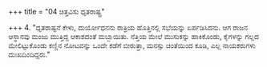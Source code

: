 +++
title = "04 ಚಿತ್ತವಿಸು ಧೃತರಾಷ್ಟ್ರ"

+++
4.  "ಧೃತರಾಷ್ಟನೆ ಕೇಳು, ದುರ್ಯೋಧನನು ರಾತ್ರಿಯ ಹೊತ್ತಿನಲ್ಲಿ ಸಭೆಯನ್ನು ಏರ್ಪಡಿಸಿದನು. ಆಗ ರಾಜನ ಆಸ್ಥಾನವು ಮಂಜು ಮುತ್ತಿದ್ದ ಆಕಾಶದಂತೆ ಮಬ್ಬಾಯಿತು. ನೆತ್ತಿಯ ಮೇಲೆ ಮುಸುಕನ್ನು ಹಾಕಿಕೊಂಡು, ಕೈಗಳನ್ನು ಗಲ್ಲದ ಮೇಲಿಟ್ಟುಕೊಂಡು ಕಣ್ಣಿನ ನೋಟವನ್ನು ಒಂದೇ ಕಡೆಗೆ ಬೀರುತ್ತಾ, ಮನಸ್ಸು ಚಿಂತೆಯಿಂದ ಕೂಡಿ, ಎಲ್ಲ ನಾಯಕರುಗಳು ದುಃಖದಿಂದಿದ್ದರು."